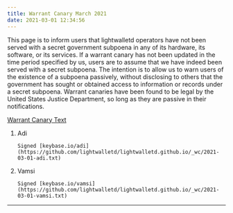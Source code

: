 ```yaml
---
title: Warrant Canary March 2021
date: 2021-03-01 12:34:56
---
```


This page is to inform users that lightwalletd operators have not been served with a secret government subpoena in any of its hardware, its software, or its services. If a warrant canary has not been updated in the time period specified by us, users are to assume that we have indeed been served with a secret subpoena. The intention is to allow us to warn users of the existence of a subpoena passively, without disclosing to others that the government has sought or obtained access to information or records under a secret subpoena. Warrant canaries have been found to be legal by the United States Justice Department, so long as they are passive in their notifications.

[Warrant Canary Text](https://github.com/lightwalletd/lightwalletd.github.io/_wc/2021-03-01-wc.txt)

1. Adi

    ```
    Signed [keybase.io/adi](https://github.com/lightwalletd/lightwalletd.github.io/_wc/2021-03-01-adi.txt)
    ```

2. Vamsi
    ```
    Signed [keybase.io/vamsi](https://github.com/lightwalletd/lightwalletd.github.io/_wc/2021-03-01-vamsi.txt)
    ```

---
